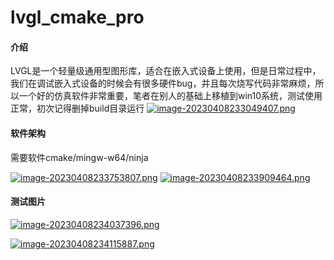# lvgl_cmake_pro

#### 介绍
LVGL是一个轻量级通用型图形库，适合在嵌入式设备上使用，但是日常过程中，我们在调试嵌入式设备的时候会有很多硬件bug，并且每次烧写代码非常麻烦，所以一个好的仿真软件非常重要，笔者在别人的基础上移植到win10系统，测试使用正常，初次记得删掉build目录运行
[![image-20230408233049407.png](https://i.postimg.cc/tCzRnkN1/image-20230408233049407.png)](https://postimg.cc/VddP3jT1)

#### 软件架构
需要软件cmake/mingw-w64/ninja

[![image-20230408233753807.png](https://i.postimg.cc/6q5jjBFx/image-20230408233753807.png)](https://postimg.cc/cg2B6GsF)
[![image-20230408233909464.png](https://i.postimg.cc/tgQr0385/image-20230408233909464.png)](https://postimg.cc/bZg0ktyD)






#### 测试图片

[![image-20230408234037396.png](https://i.postimg.cc/0jQnGcJ8/image-20230408234037396.png)](https://postimg.cc/phwKRQZ7)


[![image-20230408234115887.png](https://i.postimg.cc/jjbh3sJ3/image-20230408234115887.png)](https://postimg.cc/XrsFp6L9)

